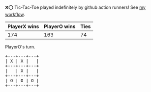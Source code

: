 :x::o: Tic-Tac-Toe played indefinitely by github action runners! See [my workflow](.github/workflows/play.yaml).

|PlayerX wins|PlayerO wins|Ties|
|-|-|-|
|174|163|74|

PlayerO's turn.

<pre>
+---+---+---+
| X | X |   |
+---+---+---+
|   | X |   |
+---+---+---+
| O | O | O |
+---+---+---+
</pre>